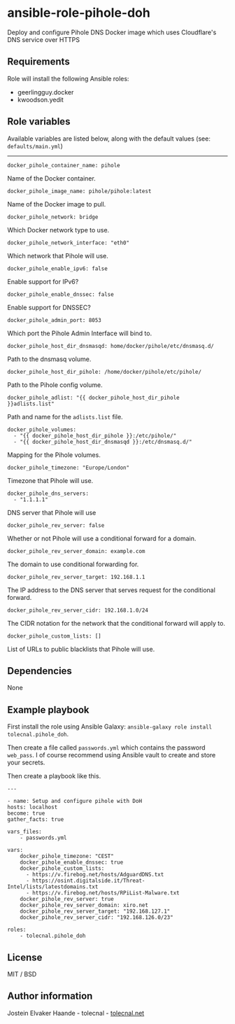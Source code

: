 # ansible-role-pihole-doh

Deploy and configure Pihole DNS Docker image which uses Cloudflare's DNS service over HTTPS

## Requirements

Role will install the following Ansible roles:

- geerlingguy.docker
- kwoodson.yedit

## Role variables

Available variables are listed below, along with the default values (see: `defaults/main.yml`)

---

    docker_pihole_container_name: pihole

Name of the Docker container.

    docker_pihole_image_name: pihole/pihole:latest

Name of the Docker image to pull.

    docker_pihole_network: bridge

Which Docker network type to use.

    docker_pihole_network_interface: "eth0"

Which network that Pihole will use.

    docker_pihole_enable_ipv6: false

Enable support for IPv6?

    docker_pihole_enable_dnssec: false

Enable support for DNSSEC?

    docker_pihole_admin_port: 8053

Which port the Pihole Admin Interface will bind to.

    docker_pihole_host_dir_dnsmasqd: home/docker/pihole/etc/dnsmasq.d/

Path to the dnsmasq volume.

    docker_pihole_host_dir_pihole: /home/docker/pihole/etc/pihole/

Path to the Pihole config volume.

    docker_pihole_adlist: "{{ docker_pihole_host_dir_pihole }}adlists.list"

Path and name for the `adlists.list` file.

    docker_pihole_volumes:
      - "{{ docker_pihole_host_dir_pihole }}:/etc/pihole/"
      - "{{ docker_pihole_host_dir_dnsmasqd }}:/etc/dnsmasq.d/"

Mapping for the Pihole volumes.

    docker_pihole_timezone: "Europe/London"

Timezone that Pihole will use.

    docker_pihole_dns_servers:
      - "1.1.1.1"

DNS server that Pihole will use

    docker_pihole_rev_server: false

Whether or not Pihole will use a conditional forward for a domain.

    docker_pihole_rev_server_domain: example.com

The domain to use conditional forwarding for.

    docker_pihole_rev_server_target: 192.168.1.1

The IP address to the DNS server that serves request for the conditional forward.

    docker_pihole_rev_server_cidr: 192.168.1.0/24

The CIDR notation for the network that the conditional forward will apply to.

    docker_pihole_custom_lists: []

List of URLs to public blacklists that Pihole will use.

## Dependencies

None

## Example playbook

First install the role using Ansible Galaxy: `ansible-galaxy role install tolecnal.pihole_doh`.

Then create a file called `passwords.yml` which contains the password `web_pass`. I of course recommend using Ansible vault to create and store your secrets.

Then create a playbook like this.

    ---

    - name: Setup and configure pihole with DoH
    hosts: localhost
    become: true
    gather_facts: true

    vars_files:
        - passwords.yml

    vars:
        docker_pihole_timezone: "CEST"
        docker_pihole_enable_dnssec: true
        docker_pihole_custom_lists:
          - https://v.firebog.net/hosts/AdguardDNS.txt
          - https://osint.digitalside.it/Threat-Intel/lists/latestdomains.txt
          - https://v.firebog.net/hosts/RPiList-Malware.txt
        docker_pihole_rev_server: true
        docker_pihole_rev_server_domain: xiro.net
        docker_pihole_rev_server_target: "192.168.127.1"
        docker_pihole_rev_server_cidr: "192.168.126.0/23"

    roles:
        - tolecnal.pihole_doh

## License

MIT / BSD

## Author information

Jostein Elvaker Haande - tolecnal - [tolecnal.net](https://tolecnal.net)
